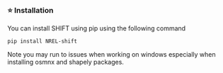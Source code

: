 
### :star: Installation 

You can install SHIFT using pip using the following command

```
pip install NREL-shift
```

Note you may run to issues when working on windows especially when installing osmnx and shapely packages.
